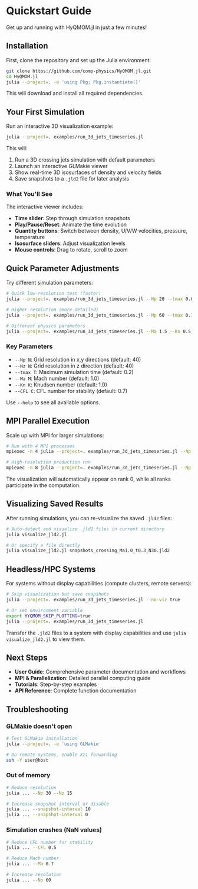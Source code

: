 # Quickstart Guide

Get up and running with HyQMOM.jl in just a few minutes!

## Installation

First, clone the repository and set up the Julia environment:

```bash
git clone https://github.com/comp-physics/HyQMOM.jl.git
cd HyQMOM.jl
julia --project=. -e 'using Pkg; Pkg.instantiate()'
```

This will download and install all required dependencies.

## Your First Simulation

Run an interactive 3D visualization example:

```bash
julia --project=. examples/run_3d_jets_timeseries.jl
```

This will:
1. Run a 3D crossing jets simulation with default parameters
2. Launch an interactive GLMakie viewer
3. Show real-time 3D isosurfaces of density and velocity fields
4. Save snapshots to a `.jld2` file for later analysis

### What You'll See

The interactive viewer includes:
- **Time slider**: Step through simulation snapshots
- **Play/Pause/Reset**: Animate the time evolution
- **Quantity buttons**: Switch between density, U/V/W velocities, pressure, temperature
- **Isosurface sliders**: Adjust visualization levels
- **Mouse controls**: Drag to rotate, scroll to zoom

## Quick Parameter Adjustments

Try different simulation parameters:

```bash
# Quick low-resolution test (faster)
julia --project=. examples/run_3d_jets_timeseries.jl --Np 20 --tmax 0.01

# Higher resolution (more detailed)
julia --project=. examples/run_3d_jets_timeseries.jl --Np 60 --tmax 0.1

# Different physics parameters
julia --project=. examples/run_3d_jets_timeseries.jl --Ma 1.5 --Kn 0.5
```

### Key Parameters
- `--Np N`: Grid resolution in x,y directions (default: 40)
- `--Nz N`: Grid resolution in z direction (default: 40)  
- `--tmax T`: Maximum simulation time (default: 0.2)
- `--Ma M`: Mach number (default: 1.0)
- `--Kn K`: Knudsen number (default: 1.0)
- `--CFL C`: CFL number for stability (default: 0.7)

Use `--help` to see all available options.

## MPI Parallel Execution

Scale up with MPI for larger simulations:

```bash
# Run with 4 MPI processes
mpiexec -n 4 julia --project=. examples/run_3d_jets_timeseries.jl --Np 100

# High-resolution production run
mpiexec -n 8 julia --project=. examples/run_3d_jets_timeseries.jl --Np 120 --Nz 60
```

The visualization will automatically appear on rank 0, while all ranks participate in the computation.

## Visualizing Saved Results

After running simulations, you can re-visualize the saved `.jld2` files:

```bash
# Auto-detect and visualize .jld2 files in current directory
julia visualize_jld2.jl

# Or specify a file directly
julia visualize_jld2.jl snapshots_crossing_Ma1.0_t0.3_N30.jld2
```

## Headless/HPC Systems

For systems without display capabilities (compute clusters, remote servers):

```bash
# Skip visualization but save snapshots
julia --project=. examples/run_3d_jets_timeseries.jl --no-viz true

# Or set environment variable
export HYQMOM_SKIP_PLOTTING=true
julia --project=. examples/run_3d_jets_timeseries.jl
```

Transfer the `.jld2` files to a system with display capabilities and use `julia visualize_jld2.jl` to view them.

## Next Steps

- **User Guide**: Comprehensive parameter documentation and workflows
- **MPI & Parallelization**: Detailed parallel computing guide
- **Tutorials**: Step-by-step examples
- **API Reference**: Complete function documentation

## Troubleshooting

### GLMakie doesn't open
```bash
# Test GLMakie installation
julia --project=. -e 'using GLMakie'

# On remote systems, enable X11 forwarding
ssh -Y user@host
```

### Out of memory
```bash
# Reduce resolution
julia ... --Np 30 --Nz 15

# Increase snapshot interval or disable
julia ... --snapshot-interval 10
julia ... --snapshot-interval 0
```

### Simulation crashes (NaN values)
```bash
# Reduce CFL number for stability
julia ... --CFL 0.5

# Reduce Mach number
julia ... --Ma 0.7

# Increase resolution
julia ... --Np 60
```
